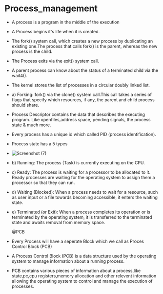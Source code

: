# Process_management
- A process is a program in the middle of the execution
- A Process begins it's life when it is created.
- The fork() system call, which creates a new process by duplicating an existing one.The process that calls fork() is the parent, whereas the new process is the child.
- The Process exits via the exit() system call.
- A parent process can know about the status of a terminated child via the wait4().
- The kernel stores the list of processes in a circular doubly linked list.
- a) Forking: fork() via the clone() system call.This call takes a series of flags that specify which resources, if any, the parent and child process should share.
- Process Descriptor contains the data that describes the executing program. Like openfiles,address space, pending signals, the process state & much more.
- Every process has a unique id which called PID (process identification).
- Process state has a 5 types
- ![Screenshot (7)](https://github.com/Jaya325/Workplace/assets/77492397/ce6e38be-0e3a-4f15-afff-19902e22793d)

- b) Running: The process (Task) is currently executing on the CPU.
- c) Ready: The process is waiting for a processor to be allocated to it. Ready processes are waiting for the operating system to assign them a processor so that they can run.
- d) Waiting (Blocked): When a process needs to wait for a resource, such as user input or a file towards becoming accessible, it enters the waiting state.
- e) Terminated (or Exit): When a process completes its operation or is terminated by the operating system, it is transferred to the terminated state and awaits removal from memory space.

  @PCB
- Every Process will have a seperate Block which we call as Proces Control Block (PCB)
- A Process Control Block (PCB) is a data structure used by the operating system to manage information about a running process.
- PCB contains various pieces of information about a process,like state,pc,cpu registers,memory allocation and other relevent information allowing the operating system to control and manage the execution of processes.
